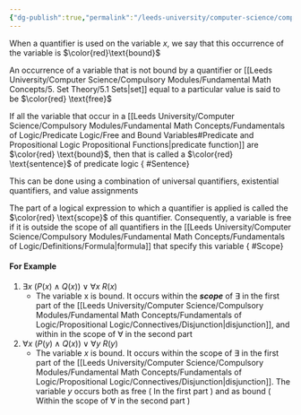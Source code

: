 ```yaml
---
{"dg-publish":true,"permalink":"/leeds-university/computer-science/compulsory-modules/fundamental-math-concepts/fundamentals-of-logic/predicate-logic/free-and-bound-variables/"}
---
```


When a quantifier is used on the variable $x$, we say that this occurrence of the variable is $\color{red}\text{bound}$

An occurrence of a variable that is not bound by a quantifier or [[Leeds University/Computer Science/Compulsory Modules/Fundamental Math Concepts/5. Set Theory/5.1 Sets\|set]] equal to a particular value is said to be $\color{red} \text{free}$

If all the variable that occur in a [[Leeds University/Computer Science/Compulsory Modules/Fundamental Math Concepts/Fundamentals of Logic/Predicate Logic/Free and Bound Variables#Predicate and Propositional Logic Propositional Functions\|predicate function]] are $\color{red} \text{bound}$, then that is called a $\color{red} \text{sentence}$ of predicate logic
{ #Sentence}


This can be done using a combination of universal quantifiers, existential quantifiers, and value assignments

The part of a logical expression to which a quantifier is applied is called the $\color{red} \text{scope}$ of this quantifier. Consequently, a variable is free if it is outside the scope of all quantifiers in the [[Leeds University/Computer Science/Compulsory Modules/Fundamental Math Concepts/Fundamentals of Logic/Definitions/Formula\|formula]] that specify this variable
{ #Scope}


#### For Example
1. $\exists x\ (P(x) \land Q(x)) \lor \forall x\ R(x)$
	- The variable x is bound. It occurs within the ***scope*** of $\exists$ in the first part of the [[Leeds University/Computer Science/Compulsory Modules/Fundamental Math Concepts/Fundamentals of Logic/Propositional Logic/Connectives/Disjunction\|disjunction]], and within in the scope of $\forall$ in the second part
2. $\forall x\ (P(y) \land Q(x)) \lor \forall y\ R(y)$
	- The variable $x$ is bound. It occurs within the scope of $\exists$ in the first part of the [[Leeds University/Computer Science/Compulsory Modules/Fundamental Math Concepts/Fundamentals of Logic/Propositional Logic/Connectives/Disjunction\|disjunction]]. The variable $y$ occurs both as free ( In the first part ) and as bound ( Within the scope of $\forall$ in the second part )
